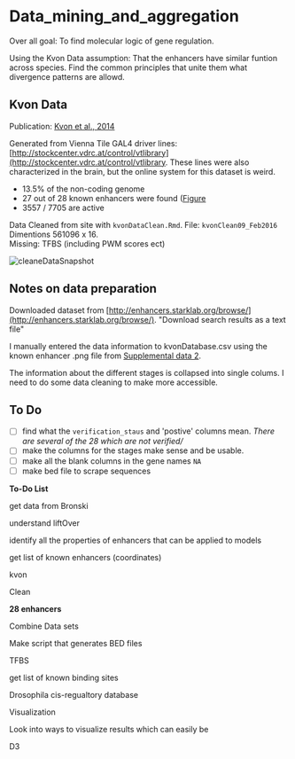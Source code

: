 # Data_mining_and_aggregation

Over all goal: To find molecular logic of gene regulation.

Using the Kvon Data assumption: That the enhancers have similar funtion across species. Find the common principles that unite them what divergence patterns are allowd. 

## Kvon Data

Publication: [Kvon et al., 2014](http://www.nature.com/nature/journal/v512/n7512/full/nature13395.html)

Generated from Vienna Tile GAL4 driver lines: [http://stockcenter.vdrc.at/control/vtlibrary](http://stockcenter.vdrc.at/control/vtlibrary.  These lines were also characterized in the brain, but the online system for this dataset is weird.

-  13.5% of the non-coding genome 
-  27 out of 28 known enhancers were found ([Figure](http://www.nature.com/nature/journal/v512/n7512/fig_tab/nature13395_SF2.html)
-  3557 / 7705 are active

Data Cleaned from site with `kvonDataClean.Rmd`.  File: `kvonClean09_Feb2016`
Dimentions 561096 x 16.  
Missing: TFBS (including PWM scores ect)

![cleaneDataSnapshot](quiver-image-url/D83F854001F2DF381F581BEB06C9201B.png)

## Notes on data preparation 

Downloaded dataset from [http://enhancers.starklab.org/browse/](http://enhancers.starklab.org/browse/). "Download search results as a text file" 

I manually entered the data information to kvonDatabase.csv using the known enhancer .png file from [Supplemental data 2](http://www.nature.com/nature/journal/v512/n7512/fig_tab/nature13395_SF2.html).

The information about the different stages is collapsed into single colums. I need to do some data cleaning to make more accessible.

## To Do

- [ ] find what the `verification_staus` and 'postive' columns mean.  *There are several of the 28 which are not verified/*
- [ ] make the columns for the stages make sense and be usable. 
- [ ] make all the blank columns in the gene names `NA`
- [ ] make bed file to scrape sequences

**To-Do List**

get data from Bronski

 understand liftOver

 identify all the properties of enhancers that can be applied to models 

 get list of known enhancers (coordinates)

 kvon 

 Clean

  **28 enhancers** 

 Combine Data sets 

 Make script that generates BED files

TFBS 

 get list of known binding sites

  Drosophila cis-regualtory database

Visualization

 Look into ways to visualize results which can easily be 

 D3
